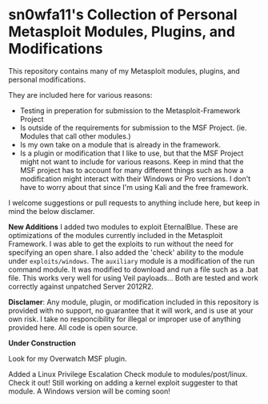 # sn0wfa11's Collection of Personal Metasploit Modules, Plugins, and Modifications

This repository contains many of my Metasploit modules, plugins, and personal modifications. 

They are included here for various reasons:
- Testing in preperation for submission to the Metasploit-Framework Project
- Is outside of the requirements for submission to the MSF Project. (ie. Modules that call other modules.)
- Is my own take on a module that is already in the framework.
- Is a plugin or modification that I like to use, but that the MSF Project might not want to include for various reasons. Keep in mind that the MSF project has to account for many different things such as how a modification might interact with their Windows or Pro versions. I don't have to worry about that since I'm using Kali and the free framework.

I welcome suggestions or pull requests to anything include here, but keep in mind the below disclamer.

**New Additions**
I added two modules to exploit EternalBlue. These are optimizations of the modules currently included in the Metasploit Framework. I was able to get the exploits to run without the need for specifying an open share. I also added the 'check' ability to the module under `exploits/windows`. The `auxiliary` module is a modification of the run command module. It was modified to download and run a file such as a .bat file. This works very well for using Veil payloads... Both are tested and work correctly against unpatched Server 2012R2.

**Disclamer**: Any module, plugin, or modification included in this repository is provided with no support, no guarantee that it will work, and is use at your own risk. I take no responcibility for illegal or improper use of anything provided here. All code is open source. 

**Under Construction**

Look for my Overwatch MSF plugin.

Added a Linux Privilege Escalation Check module to modules/post/linux. Check it out! Still working on adding a kernel exploit suggester to that module. A Windows version will be coming soon!
